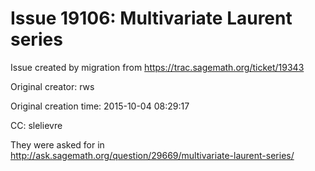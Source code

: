 # Issue 19106: Multivariate Laurent series

Issue created by migration from https://trac.sagemath.org/ticket/19343

Original creator: rws

Original creation time: 2015-10-04 08:29:17

CC:  slelievre

They were asked for in http://ask.sagemath.org/question/29669/multivariate-laurent-series/
